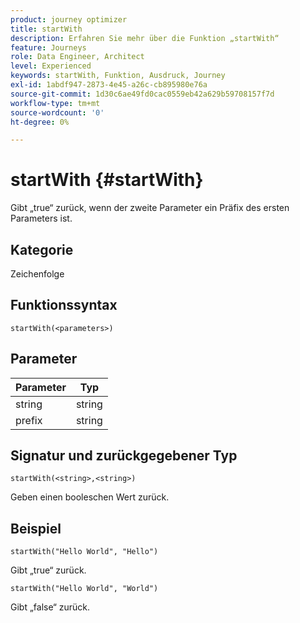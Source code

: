 ```yaml
---
product: journey optimizer
title: startWith
description: Erfahren Sie mehr über die Funktion „startWith“
feature: Journeys
role: Data Engineer, Architect
level: Experienced
keywords: startWith, Funktion, Ausdruck, Journey
exl-id: 1abdf947-2873-4e45-a26c-cb895980e76a
source-git-commit: 1d30c6ae49fd0cac0559eb42a629b59708157f7d
workflow-type: tm+mt
source-wordcount: '0'
ht-degree: 0%

---
```


# startWith {#startWith}

Gibt „true“ zurück, wenn der zweite Parameter ein Präfix des ersten Parameters ist.

## Kategorie

Zeichenfolge

## Funktionssyntax

`startWith(<parameters>)`

## Parameter

| Parameter | Typ |
|-------------|--------|
| string | string |
| prefix | string |

## Signatur und zurückgegebener Typ

`startWith(<string>,<string>)`

Geben einen booleschen Wert zurück.

## Beispiel

`startWith("Hello World", "Hello")`

Gibt „true“ zurück.

`startWith("Hello World", "World")`

Gibt „false“ zurück.
